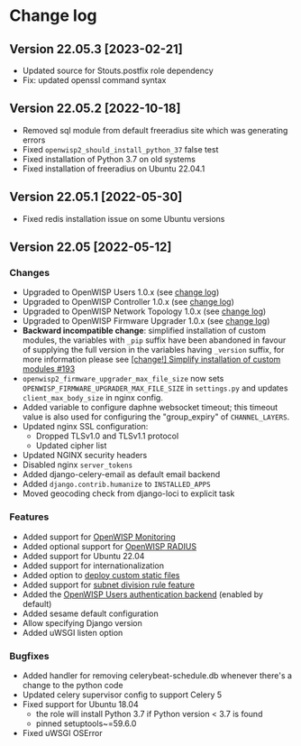 # Change log

## Version 22.05.3 [2023-02-21]

- Updated source for Stouts.postfix role dependency
- Fix: updated openssl command syntax

## Version 22.05.2 [2022-10-18]

- Removed sql module from default freeradius site which was generating errors
- Fixed ``openwisp2_should_install_python_37`` false test
- Fixed installation of Python 3.7 on old systems
- Fixed installation of freeradius on Ubuntu 22.04.1

## Version 22.05.1 [2022-05-30]

- Fixed redis installation issue on some Ubuntu versions

## Version 22.05 [2022-05-12]

### Changes

- Upgraded to OpenWISP Users 1.0.x (see [change log](https://github.com/openwisp/openwisp-users/releases/tag/1.0.0))
- Upgraded to OpenWISP Controller 1.0.x (see [change log](https://github.com/openwisp/openwisp-controller/releases/tag/1.0.0))
- Upgraded to OpenWISP Network Topology 1.0.x (see [change log](https://github.com/openwisp/openwisp-network-topology/releases/tag/1.0.0))
- Upgraded to OpenWISP Firmware Upgrader 1.0.x (see [change log](https://github.com/openwisp/openwisp-firmware-upgrader/releases/tag/1.0.0))
- **Backward incompatible change**: simplified installation of
  custom modules, the variables with `_pip` suffix have been abandoned
  in favour of supplying the full version in the variables having
  `_version` suffix, for more information please see [[change!] Simplify installation of custom modules #193](https://github.com/openwisp/ansible-openwisp2/commit/3c651a0179ecd7881cd6f388ee4a7d0a8c5a7689)
- `openwisp2_firmware_upgrader_max_file_size` now sets
  `OPENWISP_FIRMWARE_UPGRADER_MAX_FILE_SIZE` in `settings.py` and
  updates `client_max_body_size` in nginx config.
- Added variable to configure daphne websocket timeout;
  this timeout value is also used for configuring the "group_expiry"
  of `CHANNEL_LAYERS`.
- Updated nginx SSL configuration:
  - Dropped TLSv1.0 and TLSv1.1 protocol
  - Updated cipher list
- Updated NGINX security headers
- Disabled nginx `server_tokens`
- Added django-celery-email as default email backend
- Added `django.contrib.humanize` to `INSTALLED_APPS`
- Moved geocoding check from django-loci to explicit task

### Features

- Added support for [OpenWISP Monitoring](https://openwisp.io/docs/user/monitoring.html)
- Added optional support for [OpenWISP RADIUS](https://openwisp.io/docs/user/radius.html)
- Added support for Ubuntu 22.04
- Added support for internationalization
- Added option to [deploy custom static files](https://github.com/openwisp/ansible-openwisp2#deploying-custom-static-content)
- Added support for [subnet division rule feature](https://openwisp.io/docs/user/subnet-division-rules.html)
- Added the [OpenWISP Users authentication backend](https://github.com/openwisp/openwisp-users#authentication-backend) (enabled by default)
- Added sesame default configuration
- Allow specifying Django version
- Added uWSGI listen option

### Bugfixes

- Added handler for removing celerybeat-schedule.db whenever
  there's a change to the python code
- Updated celery supervisor config to support Celery 5
- Fixed support for Ubuntu 18.04
  - the role will install Python 3.7 if Python version < 3.7 is found
  - pinned setuptools~=59.6.0
- Fixed uWSGI OSError
